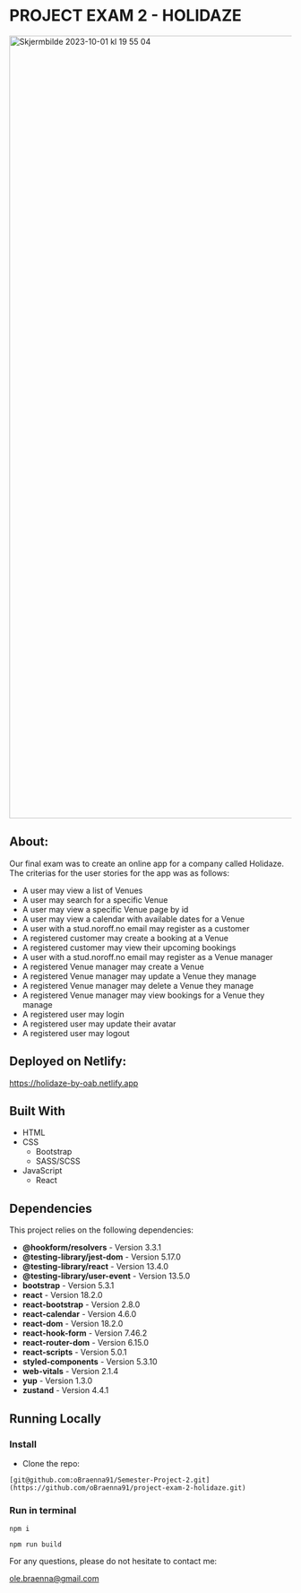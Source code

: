 # PROJECT EXAM 2 - HOLIDAZE

<img width="1397" alt="Skjermbilde 2023-10-01 kl  19 55 04" src="https://github.com/oBraenna91/project-exam-2-holidaze/assets/95278401/64e6f0ac-0598-4731-b9a6-e33fd1d46f4b">

## About:

Our final exam was to create an online app for a company called Holidaze. The criterias for the user stories for the app was as follows:

- A user may view a list of Venues
- A user may search for a specific Venue
- A user may view a specific Venue page by id
- A user may view a calendar with available dates for a Venue
- A user with a stud.noroff.no email may register as a customer
- A registered customer may create a booking at a Venue
- A registered customer may view their upcoming bookings
- A user with a stud.noroff.no email may register as a Venue manager
- A registered Venue manager may create a Venue
- A registered Venue manager may update a Venue they manage
- A registered Venue manager may delete a Venue they manage
- A registered Venue manager may view bookings for a Venue they manage
- A registered user may login
- A registered user may update their avatar
- A registered user may logout


## Deployed on Netlify:

https://holidaze-by-oab.netlify.app

## Built With
* HTML
* CSS
  - Bootstrap
  - SASS/SCSS
* JavaScript
  - React
 
## Dependencies
This project relies on the following dependencies:
- **@hookform/resolvers** - Version 3.3.1
- **@testing-library/jest-dom** - Version 5.17.0
- **@testing-library/react** - Version 13.4.0
- **@testing-library/user-event** - Version 13.5.0
- **bootstrap** - Version 5.3.1
- **react** - Version 18.2.0
- **react-bootstrap** - Version 2.8.0
- **react-calendar** - Version 4.6.0
- **react-dom** - Version 18.2.0
- **react-hook-form** - Version 7.46.2
- **react-router-dom** - Version 6.15.0
- **react-scripts** - Version 5.0.1
- **styled-components** - Version 5.3.10
- **web-vitals** - Version 2.1.4
- **yup** - Version 1.3.0
- **zustand** - Version 4.4.1

## Running Locally

### Install

- Clone the repo:

```
[git@github.com:oBraenna91/Semester-Project-2.git](https://github.com/oBraenna91/project-exam-2-holidaze.git)
```

### Run in terminal

```
npm i
```
```
npm run build
```

For any questions, please do not hesitate to contact me:

ole.braenna@gmail.com
